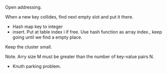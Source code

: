 Open addressing.

When a new key collides, find next empty slot and put it there.
* Hash map key to integer
* insert. Put at table index i if free.
Use hash function as array index., keep going until we find a empty place.

Keep the cluster small.

Note. Arry size M must be greater than the number of key-value pairs N.

* Knuth parking problem.
